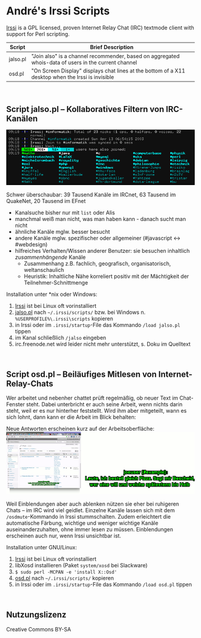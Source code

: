 # André's Irssi Scripts

[Irssi](https://irssi.org/) is a GPL licensed, proven Internet Relay Chat (IRC) textmode client with support for Perl scripting.

| Script       | Brief Description
|--------------|-------------------
| jalso.pl     | "Join also" is a channel recommender, based on aggregated whois-data of users in the current channel
| osd.pl       | "On Screen Display" displays chat lines at the bottom of a X11 desktop when the Irssi is invisible

&nbsp;


## Script jalso.pl – Kollaboratives Filtern von IRC-Kanälen

![Screenshot](jalso-20101127.png?raw=true "Screenshot")

Schwer überschaubar: 39 Tausend Kanäle im IRCnet, 63 Tausend im QuakeNet, 20 Tausend im EFnet
- Kanalsuche bisher nur mit `list` oder Alis
- manchmal weiß man nicht, was man haben kann - danach sucht man nicht
- ähnliche Kanäle mglw. besser besucht
- andere Kanäle mglw. spezifischer oder allgemeiner (#javascript <-> #webdesign)
- hilfreiches Verhalten/Wissen anderer Benutzer: sie besuchen inhaltlich _zusammenhängende_ Kanäle
  - Zusammenhang z.B. fachlich, geografisch, organisatorisch, weltanschaulich
  - Heuristik: Inhaltliche Nähe korreliert positiv mit der Mächtigkeit der Teilnehmer-Schnittmenge

Installation unter *nix oder Windows:
1. [Irssi](https://irssi.org/) ist bei Linux oft vorinstalliert
2. [jalso.pl](jalso.pl) nach `~/.irssi/scripts/`  bzw. bei Windows n. `%USERPROFILE%\.irssi\scripts` kopieren
3. in Irssi oder im `.irssi/startup`-File das Kommando `/load jalso.pl` tippen
4. im Kanal schließlich `/jalso` eingeben
5. irc.freenode.net wird leider nicht mehr unterstützt, s. Doku im Quelltext

&nbsp;


## Script osd.pl – Beiläufiges Mitlesen von Internet-Relay-Chats

Wer arbeitet und nebenher chattet prüft regelmäßig, ob neuer Text im Chat-Fenster steht. Dabei unterbricht er auch seine Arbeit, wenn nichts darin steht, weil er es nur hinterher feststellt. Wird ihm aber mitgeteilt, wann es sich lohnt, dann kann er die Arbeit im Blick behalten:

Neue Antworten erscheinen kurz auf der Arbeitsoberfläche:
![Screenshot](osd-20110213.png?raw=true "Screenshot")

Weil Einblendungen aber auch ablenken nützen sie eher bei ruhigeren Chats – im IRC wird viel geidlet. Einzelne Kanäle lassen sich mit dem `/osdmute`-Kommando in Irssi stummschalten. Zudem erleichtert die automatische Färbung, wichtige und weniger wichtige Kanäle auseinanderzuhalten, ohne immer lesen zu müssen. Einblendungen erscheinen auch nur, wenn Irssi unsichtbar ist.

Installation unter GNU/Linux:
1. [Irssi](https://irssi.org/) ist bei Linux oft vorinstalliert
2. libXosd installieren (Paket `system/xosd` bei Slackware)
3. `$ sudo perl -MCPAN -e 'install X::Osd'`
4. [osd.pl](osd.pl) nach `~/.irssi/scripts/` kopieren
5. in Irssi oder im `.irssi/startup`-File das Kommando `/load osd.pl` tippen

&nbsp;


## Nutzungslizenz
Creative Commons BY-SA


